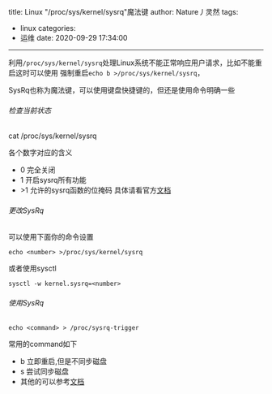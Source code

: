 title: Linux "/proc/sys/kernel/sysrq"魔法键
author: Nature丿灵然
tags:
  - linux
categories:
  - 运维
date: 2020-09-29 17:34:00
---
利用`/proc/sys/kernel/sysrq`处理Linux系统不能正常响应用户请求，比如不能重启这时可以使用
强制重启`echo b >/proc/sys/kernel/sysrq`，
<!--more-->
SysRq也称为魔法键，可以使用键盘快捷键的，但还是使用命令明确一些

###### 检查当前状态

  cat /proc/sys/kernel/sysrq

各个数字对应的含义

- 0 完全关闭
- 1 开启sysrq所有功能
- \>1 允许的sysrq函数的位掩码 具体请看官方[文档](https://www.kernel.org/doc/html/v4.11/admin-guide/sysrq.html)

###### 更改SysRq

可以使用下面你的命令设置

```shell
echo <number> >/proc/sys/kernel/sysrq
```

或者使用sysctl

```shell
sysctl -w kernel.sysrq=<number>
```  

###### 使用SysRq

```shell
echo <command> > /proc/sysrq-trigger
```

常用的command如下

- b 立即重启,但是不同步磁盘
- s 尝试同步磁盘
- 其他的可以参考[文档](https://www.kernel.org/doc/html/v4.11/admin-guide/sysrq.html)

